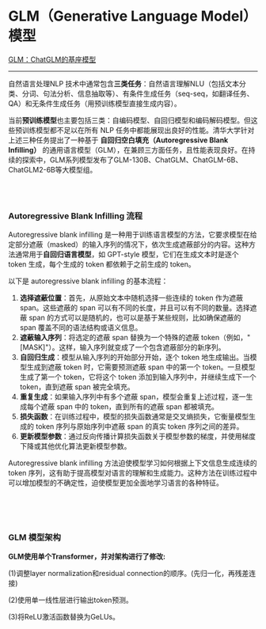 # GLM（Generative Language Model） 模型

[GLM：ChatGLM的基座模型](https://zhuanlan.zhihu.com/p/618166630)

---

自然语言处理NLP 技术中通常包含**三类任务**：自然语言理解NLU（包括文本分类、分词、句法分析、信息抽取等）、有条件生成任务（seq-seq，如翻译任务、QA）和无条件生成任务（用预训练模型直接生成内容）。

当前**预训练模型**也主要包括三类：自编码模型、自回归模型和编码解码模型。但这些预训练模型都不足以在所有 NLP 任务中都能展现出良好的性能。清华大学针对上述三种任务提出了一种基于 **自回归空白填充（Autoregressive Blank Infilling）** 的通用语言模型（GLM），在兼顾三方面任务，且性能表现良好。在持续的探索中，GLM系列模型发布了GLM-130B、ChatGLM、ChatGLM-6B、ChatGLM2-6B等大模型组。


<br>
<br>

### Autoregressive Blank Infilling 流程

Autoregressive blank infilling 是一种用于训练语言模型的方法，它要求模型在给定部分遮蔽（masked）的输入序列的情况下，依次生成遮蔽部分的内容。这种方法通常用于**自回归语言模型**，如 GPT-style 模型，它们在生成文本时是逐个 token 生成，每个生成的 token 都依赖于之前生成的 token。

以下是 autoregressive blank infilling 的基本流程：
1. **选择遮蔽位置**：首先，从原始文本中随机选择一些连续的 token 作为遮蔽 span。这些遮蔽的 span 可以有不同的长度，并且可以有不同的数量。选择遮蔽 span 的方式可以是随机的，也可以是基于某些规则，比如确保遮蔽的 span 覆盖不同的语法结构或语义信息。
2. **遮蔽输入序列**：将选定的遮蔽 span 替换为一个特殊的遮蔽 token（例如，"[MASK]"）。这样，输入序列就变成了一个包含遮蔽部分的新序列。
3. **自回归生成**：模型从输入序列的开始部分开始，逐个 token 地生成输出。当模型生成到遮蔽 token 时，它需要预测遮蔽 span 中的第一个 token。一旦模型生成了第一个 token，它将这个 token 添加到输入序列中，并继续生成下一个 token，直到遮蔽 span 被完全填充。
4. **重复生成**：如果输入序列中有多个遮蔽 span，模型会重复上述过程，逐一生成每个遮蔽 span 中的 token，直到所有的遮蔽 span 都被填充。
5. **损失函数**：在训练过程中，模型的损失函数通常是交叉熵损失，它衡量模型生成的 token 序列与原始序列中遮蔽 span 的真实 token 序列之间的差异。
6. **更新模型参数**：通过反向传播计算损失函数关于模型参数的梯度，并使用梯度下降或其他优化算法更新模型参数。


Autoregressive blank infilling 方法迫使模型学习如何根据上下文信息生成连续的 token 序列，这有助于提高模型对语言的理解和生成能力。这种方法在训练过程中可以增加模型的不确定性，迫使模型更加全面地学习语言的各种特征。



<br>
<br>
<br>


### GLM 模型架构
**GLM使用单个Transformer，并对架构进行了修改:**

(1)调整layer normalization和residual connection的顺序。(先归一化，再残差连接)

(2)使用单一线性层进行输出token预测。

(3)将ReLU激活函数替换为GeLUs。

